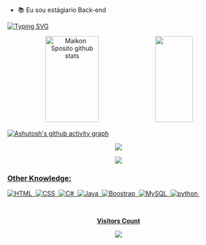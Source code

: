 
- 📚 Eu sou estágiario Back-end

  
[![Typing SVG](https://readme-typing-svg.herokuapp.com/?color=00bfbf&size=35&center=true&vCenter=true&width=1000&lines=HELLO,+MY+NAME+IS+MAIKON+SPOSITO;I'm+23+years+old;I+am+from+São+Paulo,+SP;I+study+computer+science+at+UNICSUL;Be+Welcome!+:%29)](https://git.io/typing-svg) 

<div align="center">  
  <img width="49%" height="195px" padding-top:="20px" src="https://github-readme-stats.vercel.app/api?username=Maiko552&show_icons=true&count_private=true&hide_border=true&title_color=00bfbf&icon_color=00bfbf&text_color=c9d1d9&bg_color=0d1117" alt="Maikon Sposito  github stats" /> 
  <img width="41%" height="195px" src="https://github-readme-stats.vercel.app/api/top-langs/?username=Maiko552&layout=compact&hide_border=true&title_color=00bfbf&text_color=00bfbf&bg_color=0d1117" />
</div>

[![Ashutosh's github activity graph](https://github-readme-activity-graph.vercel.app/graph?username=Maiko552&bg_color=000000&color=15e5a6&line=07e9a5&point=0a855c&area=true&hide_border=true)](https://github.com/ashutosh00710/github-readme-activity-graph)

<p align="center">
  <img src="https://github-profile-trophy.vercel.app/?username=Maiko552&theme=dracula&row=2&no-bg=true&column=3&margin-w=15&margin-h=15" />
</p>

<div align="center">  
<a href="https://www.instagram.com/maiiko_s/" target="_blank"><img src="https://img.shields.io/badge/-Instagram-%23E4405F?style=for-the-badge&logo=instagram&logoColor=black"</a>
</div> 
 
 
### Other Knowledge:
![HTML](https://img.shields.io/badge/-HTML-0D1117?style=for-the-badge&logo=html5&labelColor=ffffff)&nbsp;
![CSS](https://img.shields.io/badge/-CSS-0D1117?style=for-the-badge&logo=CSS3&logoColor=1572B6&labelColor=ffffff)&nbsp;
![C#](https://img.shields.io/badge/-cSharp-0D1117?style=for-the-badge&logo=csharp&logoColor=purple&labelColor=ffffff)&nbsp; 
![Java](https://img.shields.io/badge/-java-0D1117?style=for-the-badge&logo=spring&logoColor=65dc34&labelColor=ffffff)&nbsp;
![Boostrap](https://img.shields.io/badge/-boostrap-0D1117?style=for-the-badge&logo=bootstrap&labelColor=ffffff)&nbsp;
![MySQL](https://img.shields.io/badge/-mysql-0D1117?style=for-the-badge&logo=mysql&labelColor=ffffff)&nbsp;
![python](https://img.shields.io/badge/-python-0D1117?style=for-the-badge&logo=python&logoColor=1f79d8&labelColor=ffffff)&nbsp;
  

<div align="center">
<br><p align="centre"><b>Visitors Count</b></p>  
<p align="center"><img align="center" src="https://profile-counter.glitch.me/{Maiko552}/count.svg" /></p> 
<br></div>

